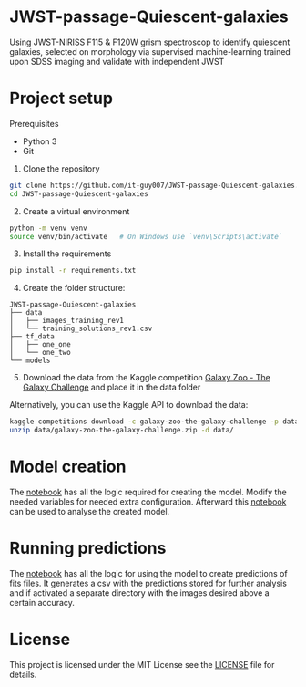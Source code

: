 # JWST-passage-Quiescent-galaxies
Using JWST-NIRISS F115 &amp; F120W grism spectroscop to identify quiescent galaxies, selected on morphology via supervised machine-learning trained upon SDSS imaging and validate with independent JWST


# Project setup

Prerequisites
- Python 3
- Git


1. Clone the repository
```bash
git clone https://github.com/it-guy007/JWST-passage-Quiescent-galaxies.git
cd JWST-passage-Quiescent-galaxies
```
2. Create a virtual environment
```bash
python -m venv venv
source venv/bin/activate   # On Windows use `venv\Scripts\activate`
```
3. Install the requirements 
```bash
pip install -r requirements.txt
```
4. Create the folder structure:
```
JWST-passage-Quiescent-galaxies
├── data
│   ├── images_training_rev1
│   └── training_solutions_rev1.csv
├── tf_data
│   ├── one_one
│   └── one_two
└── models
```
5. Download the data from the Kaggle competition [Galaxy Zoo - The Galaxy Challenge](https://www.kaggle.com/c/galaxy-zoo-the-galaxy-challenge/data) and place it in the data folder

 Alternatively, you can use the Kaggle API to download the data:
 ```bash
 kaggle competitions download -c galaxy-zoo-the-galaxy-challenge -p data/
 unzip data/galaxy-zoo-the-galaxy-challenge.zip -d data/
 ```

# Model creation
The [notebook](notebooks/model_builder_sequential.ipynb)  has all the logic required for creating the model. Modify the needed variables for needed extra configuration.
Afterward this [notebook](notebooks/model_evaluation_and_analysis.ipynb) can be used to analyse the created model.

# Running predictions
The [notebook](notebooks/model_predictor_batch.ipynb) has all the logic for using the model to create predictions of fits files. It generates a csv with the predictions stored for further analysis and if activated a separate directory with the images desired above a certain accuracy.

# License
This project is licensed under the MIT License see the [LICENSE](LICENSE) file for details.